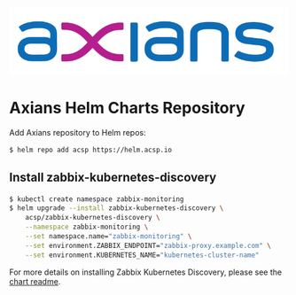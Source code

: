 <p align="center">
  <img src="https://raw.githubusercontent.com/axians-acsp/charts/stable/.github/assets/axians_logo.png" />
</p>

# Axians Helm Charts Repository

Add Axians repository to Helm repos:

```bash
$ helm repo add acsp https://helm.acsp.io
```

## Install zabbix-kubernetes-discovery

```bash
$ kubectl create namespace zabbix-monitoring
$ helm upgrade --install zabbix-kubernetes-discovery \
    acsp/zabbix-kubernetes-discovery \
    --namespace zabbix-monitoring \
    --set namespace.name="zabbix-monitoring" \
    --set environment.ZABBIX_ENDPOINT="zabbix-proxy.example.com" \
    --set environment.KUBERNETES_NAME="kubernetes-cluster-name"
```

For more details on installing Zabbix Kubernetes Discovery, please see the [chart readme](https://github.com/axians-acsp/zabbix-kubernetes-discovery/tree/main/helm).
